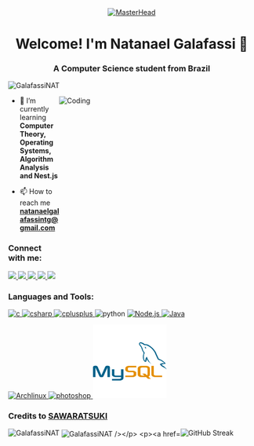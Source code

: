 <div align="center">
  <a href="https://github.com/GalafassiNAT">
    <img width="400" src="https://i.pinimg.com/originals/cc/42/3b/cc423bab6109501481c6872182894f5c.gif" alt="MasterHead">  <!-- https://steamuserimages-a.akamaihd.net/ugc/957461710332737308/2604AFFC52E8A170786EF9400D5CFB985590B7FC/ -->
  </a>
</div>
<h1 align="center">Welcome! I'm Natanael Galafassi 👋</h1>
<h3 align="center">A Computer Science student from Brazil</h3>

<p align="left"> <img src="https://komarev.com/ghpvc/?username=noraneko12&label=Profile%20views&color=0e75b6&style=flat" alt="GalafassiNAT" /> </p>

<img align="right" alt="Coding" width="400" height="300" src="https://media.tenor.com/RE2paf1i2tcAAAAd/milk-outside-milk-bag.gif">

- 🌱 I’m currently learning **Computer Theory, Operating Systems, Algorithm Analysis and Nest.js**

- 📫 How to reach me **natanaelgalafassintg@gmail.com**

<h3 align="left">Connect with me:</h3>
<p align="left">
  <a href="https://steamcommunity.com/id/noranekokun/" target="_blank">
    <img src="https://img.shields.io/badge/STEAM-Steam?logo=steam&logoColor=white&color=black" target="_blank">
  </a>
  
   <a href="https://github.com/GalafassiNAT" target="_blank">
    <img src="https://img.shields.io/badge/GitHub-GitHub?logo=github&logoColor=white&color=black" target="_blank">
  </a>
  
  <a href="https://www.linkedin.com/in/natanael-galafassi-80985a239/" target="_blank">
    <img src="https://img.shields.io/badge/LinkedIn-LinkedIn?logo=linkedin&logoColor=white&color=blue" target="_blank">
  </a>

  <a href="mailto:natanaelgalafassintg@outlook.com">
    <img src="https://img.shields.io/badge/Outlook-Outlook?logo=microsoftoutlook&logoColor=white&color=blue" target="_blank">
  </a>
  
   <a href="mailto:natanaelgalafassintg@gmail.com">
    <img src="https://img.shields.io/badge/Gmail-Gmail?logo=gmail&logoColor=white&color=red" target="_blank">
  </a>
  
</p>

<h3 align="left">Languages and Tools:</h3>
<p align="left"> <a href="https://vtuber-style-logos.vercel.app/" target="_blank" rel="noreferrer"> <img src="https://github.com/GalafassiNAT/GalafassiNAT/assets/70067082/95e8a273-5aeb-4f0c-add8-3b849d7b8ca2" alt="c" width="150" height="150"/> </a> <a href="https://vtuber-style-logos.vercel.app/" target="_blank" rel="noreferrer"> <img src="https://github.com/GalafassiNAT/GalafassiNAT/assets/70067082/11da25d6-d792-4523-99aa-e995ddf0bb90" alt="csharp" width="150" height="150"/> </a> <a href="https://vtuber-style-logos.vercel.app/" target="_blank" rel="noreferrer"> <img src="https://github.com/GalafassiNAT/GalafassiNAT/assets/70067082/950f5b12-2f95-4e95-b79c-7a7b7e3b9532" alt="cplusplus" width="150" height="150"/> </a> <a href="https://github.com/SAWARATSUKI/ServiceLogos/tree/main/Python" target="_blank" rel="noreferrer"> </a> <img src="https://github.com/GalafassiNAT/GalafassiNAT/assets/70067082/1c23397b-210b-48aa-8f39-a2f95e24d100" alt="python" width="150" height="150"/> </a> <a href="https://vtuber-style-logos.vercel.app/" target="_blank" rel ="noreferrer"> <img src="https://github.com/GalafassiNAT/GalafassiNAT/assets/70067082/692b2fd0-6ab1-4439-a80f-1c59eceb166b" alt="Node.js" width="150" height="150"/> </a> <a href="https://github.com/SAWARATSUKI/ServiceLogos/tree/main/Java" target="_blank" rel ="noreferrer"> <img src="https://github.com/GalafassiNAT/GalafassiNAT/assets/70067082/577f5db4-07ad-454b-9eeb-9fc7bf9ef573" alt="Java" width="150" height="150"/> </a> <p align="left"> <a href="https://vtuber-style-logos.vercel.app/" target="_blank" rel="noreferrer"> <img src="https://github.com/GalafassiNAT/GalafassiNAT/assets/70067082/105b3942-ed7b-46f5-84e0-47368b707d48" alt="Archlinux" width="150" height="150"/> </a> <a href="https://vtuber-style-logos.vercel.app/" target="_blank" rel="noreferrer"> <img src="https://github.com/GalafassiNAT/GalafassiNAT/assets/70067082/83b73634-13c2-49f9-a382-ddb022dc8780" alt="photoshop" width="150" height="150"/> </a> <a href="https://www.mysql.com/" target="_blank" rel="noreferrer"> <img src="https://raw.githubusercontent.com/devicons/devicon/master/icons/mysql/mysql-original-wordmark.svg" alt="mysql" width="150" height="150"/> </a>  </p>
<h3 align="left">Credits to <a href="https://github.com/SAWARATSUKI" >SAWARATSUKI</a></h3>

<p><img align="left" src="https://github-readme-stats.vercel.app/api/top-langs?username=GalafassiNAT&show_icons=true&locale=en&layout=compact&theme=aura_dark" alt="GalafassiNAT" /></p>

<p>&nbsp;<img align="center" src="https://github-readme-stats.vercel.app/api?username=GalafassiNAT&show_icons=true&locale=en&theme=aura_dark" alt="GalafassiNAT /></p>

[![GitHub Streak](https://streak-stats.demolab.com?user=GalafassiNAT&theme=aura-dark)](https://git.io/streak-stats)
